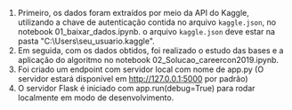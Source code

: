 1. Primeiro, os dados foram extraídos por meio da API do Kaggle, utilizando a chave de autenticação contida no arquivo `kaggle.json`, no notebook 01_baixar_dados.ipynb. 
o arquivo `kaggle.json` deve estar na pasta "C:\Users\seu_usuario\.kaggle".
2. Em seguida, com os dados obtidos, foi realizado o estudo das bases e a aplicação do algoritmo no notebook 02_Solucao_careercon2019.ipynb.
3. Foi criado um endpoint com servidor local com nome de app.py (O servidor estará disponível em http://127.0.0.1:5000 por padrão)
4. O servidor Flask é iniciado com app.run(debug=True) para rodar localmente em modo de desenvolvimento.
